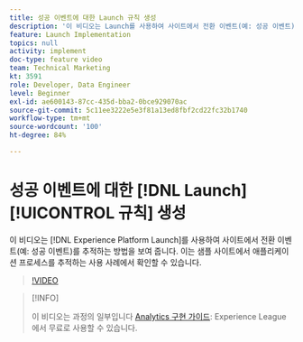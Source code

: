 ```yaml
---
title: 성공 이벤트에 대한 Launch 규칙 생성
description: '이 비디오는 Launch를 사용하여 사이트에서 전환 이벤트(예: 성공 이벤트)를 추적하는 방법을 보여 줍니다. 이는 샘플 사이트에서 애플리케이션 프로세스를 추적하는 사용 사례에서 확인할 수 있습니다.'
feature: Launch Implementation
topics: null
activity: implement
doc-type: feature video
team: Technical Marketing
kt: 3591
role: Developer, Data Engineer
level: Beginner
exl-id: ae600143-87cc-435d-bba2-0bce929070ac
source-git-commit: 5c11ee3222e5e3f81a13ed8fbf2cd22fc32b1740
workflow-type: tm+mt
source-wordcount: '100'
ht-degree: 84%

---
```


# 성공 이벤트에 대한 [!DNL Launch] [!UICONTROL 규칙] 생성

이 비디오는 [!DNL Experience Platform Launch]를 사용하여 사이트에서 전환 이벤트(예: 성공 이벤트)를 추적하는 방법을 보여 줍니다. 이는 샘플 사이트에서 애플리케이션 프로세스를 추적하는 사용 사례에서 확인할 수 있습니다.

>[!VIDEO](https://video.tv.adobe.com/v/28778/?quality=12)

>[!INFO]
>
> 이 비디오는 과정의 일부입니다 [Analytics 구현 가이드](https://experienceleague.adobe.com/?recommended=Analytics-D-1-2019.1): Experience League에서 무료로 사용할 수 있습니다.